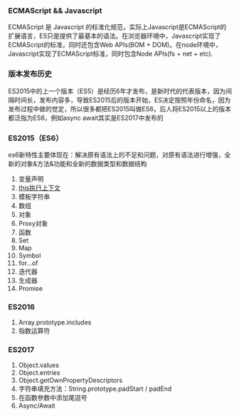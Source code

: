 ### ECMAScript && Javascript

ECMAScript 是 Javascript 的标准化规范，实际上Javascript是ECMAScript的扩展语言，ES只是提供了最基本的语法。在浏览器环境中，Javascript实现了ECMAScript的标准，同时还包含Web APIs(BOM + DOM)。在node环境中，Javascript实现了ECMAScript标准，同时包含Node APIs(fs + net + etc).

### 版本发布历史

ES2015中的上一个版本（ES5）是经历6年才发布，是新时代的代表版本，因为间隔时间长，发布内容多，导致ES2015后的版本开始，ES决定按照年份命名，因为发布过程中做的觉定，所以很多都把ES2015叫做ES6，后人将ES2015以上的版本都泛指为ES6，例如async await其实是ES2017中发布的

### ES2015（ES6）

es6新特性主要体现在：解决原有语法上的不足和问题，对原有语法进行增强，全新的对象&方法&功能和全新的数据类型和数据结构

1. 变量声明
2. [this执行上下文]()
3. 模板字符串
4. 数组
5. 对象
6. Proxy对象
7. 函数
8. Set
9. Map
10. Symbol
11. for...of
12. 迭代器
13. 生成器
14. Promise

### ES2016
1. Array.prototype.includes
2. 指数运算符
### ES2017
1. Object.values
2. Object.entries
3. Object.getOwnPropertyDescriptors
4. 字符串填充方法：String.prototype.padStart / padEnd
5. 在函数参数中添加尾逗号
6. Async/Await

